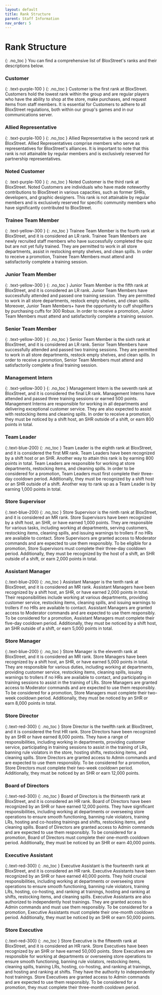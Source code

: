 ```yaml
---
layout: default
title: Rank Structure
parent: Staff Information
nav_order: 5
---
```

# Rank Structure
{: .no_toc }
You can find a comprehensive list of BloxStreet's ranks and their descriptions below.

### **Customer**
{: .text-purple-100 }
{: .no_toc }
Customer is the first rank at BloxStreet. Customers hold the lowest rank within the group and are regular players who have the ability to shop at the store, make purchases, and request items from staff members. It is essential for Customers to adhere to all BloxStreet regulations, both within our group's games and in our communications server. 

### **Allied Representative** 
{: .text-purple-100 }
{: .no_toc }
Allied Representative is the second rank at BloxStreet. Allied Representatives comprise members who serve as representatives for BloxStreet's alliances. It is important to note that this rank is not attainable by regular members and is exclusively reserved for partnership representatives.

### **Noted Customer**
{: .text-purple-100 }
{: .no_toc }
Noted Customer is the third rank at BloxStreet. Noted Customers are individuals who have made noteworthy contributions to BloxStreet in various capacities, such as former SHRs, developers, and graphic designers. This rank is not attainable by regular members and is exclusively reserved for specific community members who have significantly contributed to BloxStreet.

### **Trainee Team Member** 
{: .text-yellow-300 }
{: .no_toc }
Trainee Team Member is the fourth rank at BloxStreet, and it is considered an LR rank. Trainee Team Members are newly recruited staff members who have successfully completed the quiz but are not yet fully trained. They are permitted to work in all store departments, assist in restocking empty shelves, and clean spills. In order to receive a promotion, Trainee Team Members must attend and satisfactorily complete a training session.

### **Junior Team Member**
{: .text-yellow-300 }
{: .no_toc }
Junior Team Member is the fifth rank at BloxStreet, and it is considered an LR rank. Junior Team Members have successfully attended and passed one training session. They are permitted to work in all store departments, restock empty shelves, and clean spills. Moreover, Junior Team Members+ have the opportunity to cuff shoplifters by purchasing cuffs for 300 Robux. In order to receive a promotion, Junior Team Members must attend and satisfactorily complete a training session.

### **Senior Team Member**
{: .text-yellow-300 }
{: .no_toc }
Senior Team Member is the sixth rank at BloxStreet, and it is considered an LR rank. Senior Team Members have successfully attended and passed two training sessions. They are permitted to work in all store departments, restock empty shelves, and clean spills. In order to receive a promotion, Senior Team Members must attend and satisfactorily complete a final training session.

### **Management Intern**
{: .text-yellow-300 }
{: .no_toc }
Management Intern is the seventh rank at BloxStreet, and it is considered the final LR rank. Management Interns have attended and passed three training sessions or earned 500 points. Management Interns are responsible for working in all departments and delivering exceptional customer service. They are also expected to assist with restocking items and cleaning spills. In order to receive a promotion, they must be noticed by a shift host, an SHR outside of a shift, or earn 800 points in total.

### **Team Leader** 
{:.text-blue-200}
{: .no_toc }
Team Leader is the eighth rank at BloxStreet, and it is considered the first MR rank. Team Leaders have been recognized by a shift host or an SHR. Another way to attain this rank is by earning 800 points in total. Team Leaders are responsible for working at store departments, restocking items, and cleaning spills. In order to be considered for a promotion, Team Leaders must first complete their three-day cooldown period. Additionally, they must be recognized by a shift host or an SHR outside of a shift. Another way to rank up as a Team Leader is by earning 1,000 points in total.

### **Store Supervisor** 
{:.text-blue-200}
{: .no_toc }
Store Supervisor is the ninth rank at BloxStreet, and it is considered an MR rank. Store Supervisors have been recognized by a shift host, an SHR, or have earned 1,000 points. They are responsible for various tasks, including working at departments, serving customers, restocking items, cleaning spills, and issuing warnings to trollers if no HRs are available to contact. Store Supervisors are granted access to Moderator commands and are expected to use them responsibly. To be eligible for a promotion, Store Supervisors must complete their three-day cooldown period. Additionally, they must be recognized by the host of a shift, an SHR outside of a shift, or earn 2,000 points in total.

### **Assistant Manager** 
{:.text-blue-200}
{: .no_toc }
Assistant Manager is the tenth rank at BloxStreet, and it is considered an MR rank. Assistant Managers have been recognized by a shift host, an SHR, or have earned 2,000 points in total. Their responsibilities include working at various departments, providing customer service, restocking items, cleaning spills, and issuing warnings to trollers if no HRs are available to contact. Assistant Managers are granted access to Moderator commands and are expected to use them responsibly. To be considered for a promotion, Assistant Managers must complete their five-day cooldown period. Additionally, they must be noticed by a shift host, an SHR outside of a shift, or earn 5,000 points in total.

### **Store Manager**
{:.text-blue-200}
{: .no_toc }
Store Manager is the eleventh rank at BloxStreet, and it is considered an MR rank. Store Managers have been recognized by a shift host, an SHR, or have earned 5,000 points in total. They are responsible for various duties, including working at departments, providing customer service, restocking items, cleaning spills, issuing warnings to trollers if no HRs are available to contact, and participating in training sessions to assist in the training of LRs. Store Managers are granted access to Moderator commands and are expected to use them responsibly. To be considered for a promotion, Store Managers must complete their two-week cooldown period. Additionally, they must be noticed by an SHR or earn 8,000 points in total.

### **Store Director** 
{:.text-red-300}
{: .no_toc }
Store Director is the twelfth rank at BloxStreet, and it is considered the first HR rank. Store Directors have been recognized by an SHR or have earned 8,000 points. They have a range of responsibilities, including working in departments, providing customer service, participating in training sessions to assist in the training of LRs, banning rule violators in the store, hosting shifts, restocking items, and cleaning spills. Store Directors are granted access to Admin commands and are expected to use them responsibly. To be considered for a promotion, Store Directors must complete their two-week cooldown period. Additionally, they must be noticed by an SHR or earn 12,000 points.

### **Board of Directors**
{:.text-red-300}
{: .no_toc }
Board of Directors is the thirteenth rank at BloxStreet, and it is considered an HR rank. Board of Directors have been recognized by an SHR or have earned 12,000 points. They have significant responsibilities, including working at departments or overseeing store operations to ensure smooth functioning, banning rule violators, training LRs, hosting and co-hosting trainings and shifts, restocking items, and cleaning spills. Board of Directors are granted access to Admin commands and are expected to use them responsibly. To be considered for a promotion, Board of Directors must complete their one-month cooldown period. Additionally, they must be noticed by an SHR or earn 40,000 points.

### **Executive Assistant**
{:.text-red-300}
{: .no_toc }
Executive Assistant is the fourteenth rank at BloxStreet, and it is considered an HR rank. Executive Assistants have been recognized by an SHR or have earned 40,000 points. They hold crucial responsibilities, including working at departments or overseeing store operations to ensure smooth functioning, banning rule violators, training LRs, hosting, co-hosting, and ranking at trainings, hosting and ranking at shifts, restocking items, and cleaning spills. Executive Assistants are also authorized to independently host trainings. They are granted access to Admin commands and must use them responsibly. To be considered for a promotion, Executive Assistants must complete their one-month cooldown period. Additionally, they must be noticed by an SHR or earn 50,000 points.

### **Store Executive** 
{:.text-red-300}
{: .no_toc }
Store Executive is the fifteenth rank at BloxStreet, and it is considered an HR rank. Store Executives have been recognized by an SHR or have earned 50,000 points. Store Executives are responsible for working at departments or overseeing store operations to ensure smooth functioning, banning rule violators, restocking items, cleaning spills, training LRs, hosting, co-hosting, and ranking at trainings, and hosting and ranking at shifts. They have the authority to independently host trainings. Store Executives are granted access to Admin commands and are expected to use them responsibly. To be considered for a promotion, they must complete their three-month cooldown period.
